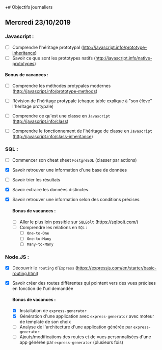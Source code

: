 +# Objectifs journaliers

## Mercredi 23/10/2019

### Javascript :

- [ ] Comprendre l'héritage prototypal (http://javascript.info/prototype-inheritance)
- [ ] Savoir ce que sont les prototypes natifs (http://javascript.info/native-prototypes)

#### Bonus de vacances :

- [ ] Comprendre les méthodes protypales modernes (http://javascript.info/prototype-methods)
- [ ] Révision de l'héritage protypale (chaque table explique à "son élève" l'héritage protypale)

- [ ] Comprendre ce qu'est une classe en `Javascript` (http://javascript.info/class)
- [ ] Comprendre le fonctionnement de l'héritage de classe en `Javascript` (http://javascript.info/class-inheritance)

### SQL :

- [ ] Commencer son cheat sheet `PostgreSQL` (classer par actions)
- [x] Savoir retrouver une information d'une base de données
- [ ] Savoir trier les résultats
- [x] Savoir extraire les données distinctes
- [x] Savoir retrouver une information selon des conditions précises

  #### Bonus de vacances :

  - [ ] Aller le plus loin possible sur `SQLBolt` (https://sqlbolt.com/)
  - [ ] Comprendre les relations en `SQL` :
    - [ ] `One-to-One`
    - [ ] `One-to-Many`
    - [ ] `Many-to-Many`

### Node.JS :

- [x] Découvrir le `routing` d'`Express` (https://expressjs.com/en/starter/basic-routing.html)
- [x] Savoir créer des routes différentes qui pointent vers des vues précises en fonction de l'url demandée

  #### Bonus de vacances :

  - [x] Installation de `express-generator`
  - [x] Génération d'une application avec `express-generator` avec moteur de template de son choix
  - [ ] Analyse de l'architecture d'une application générée par `express-generator`
  - [ ] Ajouts/modifications des routes et de vues personnalisées d'une app générée par `express-generator` (plusieurs fois)
